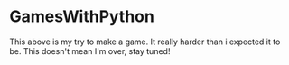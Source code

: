 # GamesWithPython

This above is my try to make a game. It really harder than i expected it to be.
This doesn't mean I'm over, stay tuned!
